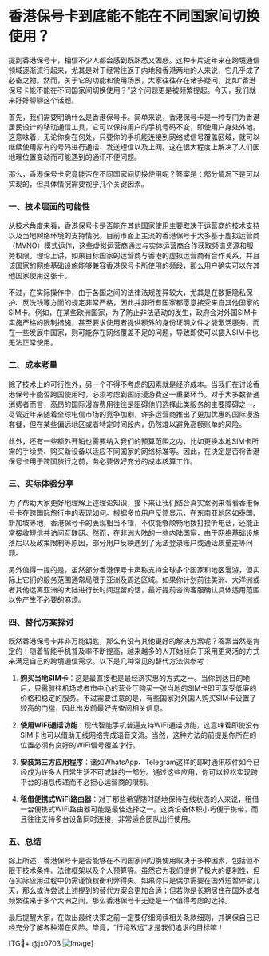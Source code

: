 # 香港保号卡到底能不能在不同国家间切换使用？

提到香港保号卡，相信不少人都会感到既熟悉又困惑。这种卡片近年来在跨境通信领域逐渐流行起来，尤其是对于经常往返于内地和香港两地的人来说，它几乎成了必备之物。然而，关于它的功能和使用场景，大家往往存在诸多疑问，比如“香港保号卡能不能在不同国家间切换使用？”这个问题更是被频繁提起。今天，我们就来好好聊聊这个话题。

首先，我们需要明确什么是香港保号卡。简单来说，香港保号卡是一种专门为香港居民设计的移动通信工具，它可以保持用户的手机号码不变，即使用户身处外地。这意味着，无论你身在何处，只要你的手机能连接到网络或信号覆盖区域，就可以继续使用原有的号码进行通话、发送短信以及上网。这在很大程度上解决了人们因地理位置变动而可能遇到的通讯不便问题。

那么，香港保号卡究竟能否在不同国家间切换使用呢？答案是：部分情况下是可以实现的，但具体情况需要视乎几个关键因素。

### 一、技术层面的可能性

从技术角度来看，香港保号卡是否能在其他国家使用主要取决于运营商的技术支持以及当地网络环境的支持情况。目前市面上主流的香港保号卡大多基于虚拟运营商（MVNO）模式运作，这些虚拟运营商通过与实体运营商合作获取频谱资源和服务权限。理论上讲，如果目标国家的运营商与香港的虚拟运营商有合作关系，并且该国家的网络基础设施能够兼容香港保号卡所使用的频段，那么用户确实可以在其他国家使用这张卡。

不过，在实际操作中，由于各国之间的法律法规差异较大，尤其是在数据隐私保护、反洗钱等方面的规定非常严格，因此并非所有国家都愿意接受来自其他国家的SIM卡。例如，在某些欧洲国家，为了防止非法活动的发生，政府会对外国SIM卡实施严格的限制措施，甚至要求使用者提供额外的身份证明文件才能激活服务。而在一些发展中国家，则可能存在网络覆盖不足的问题，导致即使可以插入SIM卡也无法正常使用。

### 二、成本考量

除了技术上的可行性外，另一个不得不考虑的因素就是经济成本。当我们在讨论香港保号卡能否跨国使用时，必须考虑到国际漫游费这一重要环节。对于大多数普通消费者而言，高昂的国际漫游费用往往是阻碍他们选择此类服务的主要障碍之一。尽管近年来随着全球电信市场的竞争加剧，许多运营商推出了更加优惠的国际漫游套餐，但在某些偏远地区或者特定时间段内，仍然难以避免高额账单的风险。

此外，还有一些额外开销也需要纳入我们的预算范围之内，比如更换本地SIM卡所需的手续费、购买新设备以适应不同国家的网络标准等。因此，在决定是否将香港保号卡用于跨国旅行之前，务必要做好充分的成本核算工作。

### 三、实际体验分享

为了帮助大家更好地理解上述理论知识，接下来让我们结合真实案例来看看香港保号卡在跨国际旅行中的表现如何。根据多位用户反馈显示，在东南亚地区如泰国、新加坡等地，香港保号卡的表现相当不错，不仅能够顺畅地拨打接听电话，还能正常接收短信并访问互联网。然而，在非洲大陆的一些内陆国家，由于网络基础设施落后以及政策限制等原因，部分用户反映遇到了无法登录账户或通话质量差等问题。

另外值得一提的是，虽然部分香港保号卡声称支持全球多个国家和地区漫游，但实际上它们的服务范围通常局限于亚洲及周边区域。如果你计划前往美洲、大洋洲或者其他远离亚洲的大陆进行长时间逗留的话，最好提前咨询客服确认具体适用范围以免产生不必要的麻烦。

### 四、替代方案探讨

既然香港保号卡并非万能钥匙，那么有没有其他更好的解决方案呢？答案当然是肯定的！随着智能手机普及率不断提高，越来越多的人开始倾向于采用更灵活的方式来满足自己的跨境通信需求。以下是几种常见的替代方法供参考：

1. **购买当地SIM卡**：这是最直接也是最经济实惠的方式之一。当你到达目的地后，只需前往机场或者市中心的营业厅购买一张当地的SIM卡即可享受低廉的价格和稳定的服务。不过需要注意的是，有些国家对外国人购买SIM卡设置了较高的门槛，因此出发前最好先查阅相关信息。

2. **使用WiFi通话功能**：现代智能手机普遍支持WiFi通话功能，这意味着即使没有SIM卡也可以借助无线网络完成语音交流。当然，这种方法的前提是你所在的位置必须有良好的WiFi信号覆盖才行。

3. **安装第三方应用程序**：诸如WhatsApp、Telegram这样的即时通讯软件如今已经成为许多人日常生活不可或缺的一部分。通过这些应用，你可以轻松实现跨平台的消息传递而不必担心运营商的限制。

4. **租借便携式WiFi路由器**：对于那些希望随时随地保持在线状态的人来说，租借一台便携式WiFi路由器可能是最佳选择之一。这类设备体积小巧便于携带，而且往往支持多台设备同时连接，非常适合团队出行使用。

### 五、总结

综上所述，香港保号卡是否能够在不同国家间切换使用取决于多种因素，包括但不限于技术条件、法律框架以及个人预算等。虽然它为我们提供了极大的便利性，但在实际应用过程中仍需谨慎权衡利弊得失。如果你只是偶尔需要在国外短暂停留几天，那么或许尝试上述提到的替代方案会更加合适；但若你是长期居住在国外或者频繁往来于多个大洲之间，那么香港保号卡无疑是一个值得考虑的选择。

最后提醒大家，在做出最终决策之前一定要仔细阅读相关条款细则，并确保自己已经充分了解各种潜在风险。毕竟，“行稳致远”才是我们追求的目标嘛！

[TG💪+ @jx0703 ![Image](https://github.com/user-attachments/assets/dbca1d08-cadb-493c-b0ec-ad6f7a83f270)]